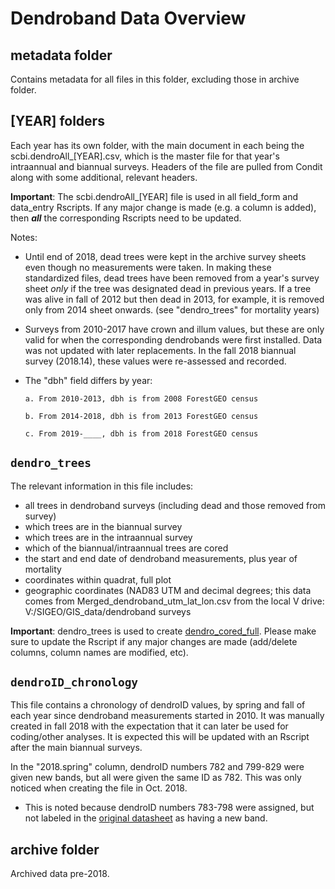 # Dendroband Data Overview

## metadata folder
Contains metadata for all files in this folder, excluding those in archive folder.

## [YEAR] folders

Each year has its own folder, with the main document in each being the scbi.dendroAll_[YEAR].csv, which is the master file for that year's intraannual and biannual surveys. Headers of the file are pulled from Condit along with some additional, relevant headers.

**Important**: The scbi.dendroAll_[YEAR] file is used in all field_form and data_entry Rscripts. If any major change is made (e.g. a column is added), then **_all_** the corresponding Rscripts need to be updated.

Notes:

- Until end of 2018, dead trees were kept in the archive survey sheets even though no measurements were taken. In making these standardized files, dead trees have been removed from a year's survey sheet *only* if the tree was designated dead in previous years. If a tree was alive in fall of 2012 but then dead in 2013, for example, it is removed only from 2014 sheet onwards. (see "dendro_trees" for mortality years)

- Surveys from 2010-2017 have crown and illum values, but these are only valid for when the corresponding dendrobands were first installed. Data was not updated with later replacements. In the fall 2018 biannual survey (2018.14), these values were re-assessed and recorded.

- The "dbh" field differs by year:
    
      a. From 2010-2013, dbh is from 2008 ForestGEO census
    
      b. From 2014-2018, dbh is from 2013 ForestGEO census
    
      c. From 2019-____, dbh is from 2018 ForestGEO census


## `dendro_trees`

The relevant information in this file includes:
- all trees in dendroband surveys (including dead and those removed from survey)
- which trees are in the biannual survey
- which trees are in the intraannual survey
- which of the biannual/intraannual trees are cored
- the start and end date of dendroband measurements, plus year of mortality
- coordinates within quadrat, full plot
- geographic coordinates (NAD83 UTM and decimal degrees; this data comes from Merged_dendroband_utm_lat_lon.csv from the local V drive: V:/SIGEO/GIS_data/dendroband surveys

**Important**: dendro_trees is used to create [dendro_cored_full](https://github.com/SCBI-ForestGEO/tree-growth-and-productivity/tree/master/dendro_cored_full). Please make sure to update the Rscript if any major changes are made (add/delete columns, column names are modified, etc).

## `dendroID_chronology`

This file contains a chronology of dendroID values, by spring and fall of each year since dendroband measurements started in 2010. It was manually created in fall 2018 with the expectation that it can later be used for coding/other analyses. It is expected this will be updated with an Rscript after the main biannual surveys.

In the "2018.spring" column, dendroID numbers 782 and 799-829 were given new bands, but all were given the same ID as 782. This was only noticed when creating the file in Oct. 2018.
- This is noted because dendroID numbers 783-798 were assigned, but not labeled in the [original datasheet](https://github.com/SCBI-ForestGEO/Dendrobands/blob/master/data/original_data_files/Dendrometry_500Tree_most%20updated.xls) as having a new band.

## archive folder

Archived data pre-2018. 




